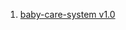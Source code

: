 
1. [baby-care-system v1.0](https://www.sourcecodester.com/php/14622/baby-care-system-phpmysqli-full-source-code.html)
